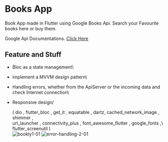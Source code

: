 # Books App

Book App made in Flutter using Google Books Api. Search your Favourite books here or buy them.

Google Api Documentations. [Click Here](https://developers.google.com/books/docs/v1/using)

## Feature and Stuff

- Bloc as a state management\
- implement a MVVM design pattern\
- Handling errors, whether from the ApiServer or the incoming data and check Internet connection\
- Responsive design/

  ( dio , flutter_bloc , get_it , equatable , dartz, cached_network_image , shimmer ,\
  url_launcher , connectivity_plus , font_awesome_flutter , google_fonts ,\ flutter_screenutil )\
  ![bookly1-01](https://github.com/yousabgithub/bookly_app/assets/97704843/5be5a1cd-e8b8-4094-83e1-73f4601cec80)
  ![error-handling-2-01](https://github.com/yousabgithub/bookly_app/assets/97704843/b75c088b-1a01-4394-91ab-f13dce13ccca)
 
  
 
 
 
 
 
 

 